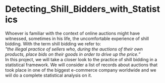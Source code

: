 # Detecting_Shill_Bidders_with_Statistics
Whoever is familiar with the context of online auctions might have witnessed, sometimes in his life, the uncomfortable experience of shill bidding. With the term shill bidding we refer to: <br>
*"the illegal practice of sellers who, during the auctions of their own products, place bids on their goods in
order to drive up the price.”* <br>
In this project, we will take a closer look to the practice of shill bidding in a statistical framework. We will consider a list of records about auctions that took place in one of the biggest e-commerce company
worldwide and we wiil do a complete statistical analysis on it. 
